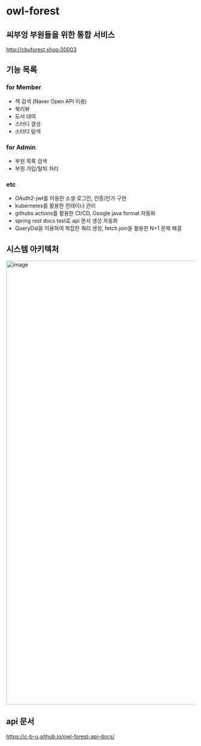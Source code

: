 # owl-forest
## 씨부엉 부원들을 위한 통합 서비스
http://cbuforest.shop:30003
## 기능 목록
### for Member
- 책 검색 (Naver Open API 이용)
- 북리뷰
- 도서 대여
- 스터디 결성
- 스터디 탐색
### for Admin
- 부원 목록 검색
- 부원 가입/탈퇴 처리
### etc
- OAuth2-jwt를 이용한 소셜 로그인, 인증/인가 구현
- kubernetes를 활용한 컨테이너 관리
- githubs actions를 활용한 CI/CD, Google java format 자동화
- spring rest docs test로 api 문서 생성 자동화
- QueryDsl을 이용하여 복잡한 쿼리 생성, fetch join을 활용한 N+1 문제 해결

## 시스템 아키텍처
<img width="1182" alt="image" src="https://user-images.githubusercontent.com/55674648/223957002-8d499072-862a-4d83-821b-190a09d563e2.png">


## api 문서
https://c-b-u.github.io/owl-forest-api-docs/

